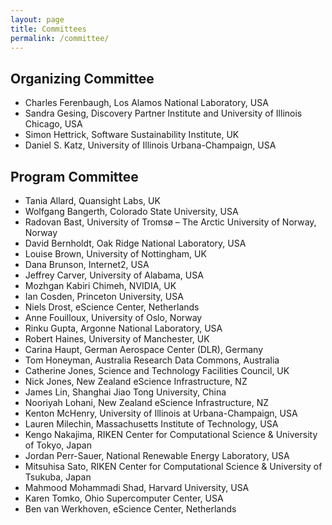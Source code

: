 ```yaml
---
layout: page
title: Committees
permalink: /committee/
---
```


## Organizing Committee

- Charles Ferenbaugh, Los Alamos National Laboratory, USA
- Sandra Gesing, Discovery Partner Institute and University of Illinois Chicago, USA
- Simon Hettrick, Software Sustainability Institute, UK
- Daniel S. Katz, University of Illinois Urbana-Champaign, USA

## Program Committee

- Tania Allard, Quansight Labs, UK
- Wolfgang Bangerth, Colorado State University, USA
- Radovan Bast, University of Tromsø – The Arctic University of Norway, Norway
- David Bernholdt, Oak Ridge National Laboratory, USA
- Louise Brown, University of Nottingham, UK
- Dana Brunson, Internet2, USA
- Jeffrey Carver, University of Alabama, USA
- Mozhgan Kabiri Chimeh, NVIDIA, UK
- Ian Cosden, Princeton University, USA
- Niels Drost, eScience Center, Netherlands
- Anne Fouilloux, University of Oslo, Norway
- Rinku Gupta, Argonne National Laboratory, USA
- Robert Haines, University of Manchester, UK
- Carina Haupt, German Aerospace Center (DLR), Germany
- Tom Honeyman, Australia Research Data Commons, Australia
- Catherine Jones, Science and Technology Facilities Council, UK
- Nick Jones, New Zealand eScience Infrastructure, NZ
- James Lin, Shanghai Jiao Tong University, China
- Nooriyah Lohani, New Zealand eScience Infrastructure, NZ
- Kenton McHenry, University of Illinois at Urbana-Champaign, USA
- Lauren Milechin, Massachusetts Institute of Technology, USA
- Kengo Nakajima,  RIKEN Center for Computational Science & University of Tokyo, Japan
- Jordan Perr-Sauer, National Renewable Energy Laboratory, USA
- Mitsuhisa Sato, RIKEN Center for Computational Science & University of Tsukuba, Japan
- Mahmood Mohammadi Shad, Harvard University, USA
- Karen Tomko, Ohio Supercomputer Center, USA
- Ben van Werkhoven, eScience Center, Netherlands
